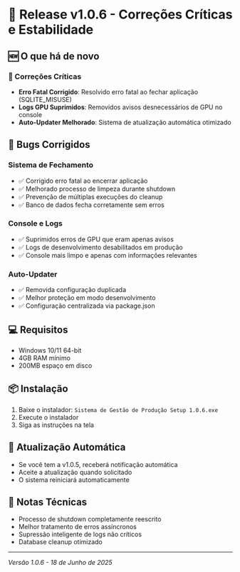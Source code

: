 # 🚀 Release v1.0.6 - Correções Críticas e Estabilidade

## 🆕 O que há de novo

### 🔧 Correções Críticas
- **Erro Fatal Corrigido**: Resolvido erro fatal ao fechar aplicação (SQLITE_MISUSE)
- **Logs GPU Suprimidos**: Removidos avisos desnecessários de GPU no console
- **Auto-Updater Melhorado**: Sistema de atualização automática otimizado

## 🐛 Bugs Corrigidos

### Sistema de Fechamento
- ✅ Corrigido erro fatal ao encerrar aplicação
- ✅ Melhorado processo de limpeza durante shutdown
- ✅ Prevenção de múltiplas execuções do cleanup
- ✅ Banco de dados fecha corretamente sem erros

### Console e Logs
- ✅ Suprimidos erros de GPU que eram apenas avisos
- ✅ Logs de desenvolvimento desabilitados em produção
- ✅ Console mais limpo e apenas com informações relevantes

### Auto-Updater
- ✅ Removida configuração duplicada
- ✅ Melhor proteção em modo desenvolvimento
- ✅ Configuração centralizada via package.json

## 💻 Requisitos
- Windows 10/11 64-bit
- 4GB RAM mínimo
- 200MB espaço em disco

## 📦 Instalação
1. Baixe o instalador: `Sistema de Gestão de Produção Setup 1.0.6.exe`
2. Execute o instalador
3. Siga as instruções na tela

## 🔄 Atualização Automática
- Se você tem a v1.0.5, receberá notificação automática
- Aceite a atualização quando solicitado
- O sistema reiniciará automaticamente

## 📝 Notas Técnicas
- Processo de shutdown completamente reescrito
- Melhor tratamento de erros assíncronos
- Supressão inteligente de logs não críticos
- Database cleanup otimizado

---
*Versão 1.0.6 - 18 de Junho de 2025* 